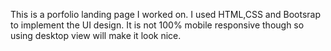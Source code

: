 This is a porfolio landing page I worked on. I used HTML,CSS and Bootsrap to implement the UI design. 
It is not 100% mobile responsive though so using desktop view will make it look nice.
